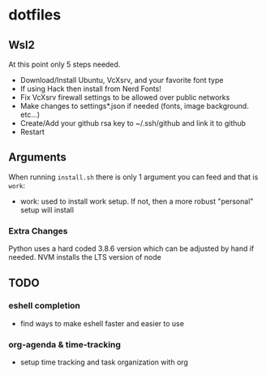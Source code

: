 # dotfiles

## Wsl2

At this point only 5 steps needed.

- Download/Install Ubuntu, VcXsrv, and your favorite font type
- If using Hack then install from Nerd Fonts!
- Fix VcXsrv firewall settings to be allowed over public networks
- Make changes to settings\*.json if needed (fonts, image background. etc...)
- Create/Add your github rsa key to ~/.ssh/github and link it to github
- Restart

## Arguments

When running `install.sh` there is only 1 argument you can feed and that is `work`:

- work: used to install work setup. If not, then a more robust "personal" setup will install

### Extra Changes

Python uses a hard coded 3.8.6 version which can be adjusted by hand if needed. NVM installs the LTS version of node

## TODO

### eshell completion

- find ways to make eshell faster and easier to use

### org-agenda & time-tracking

- setup time tracking and task organization with org
